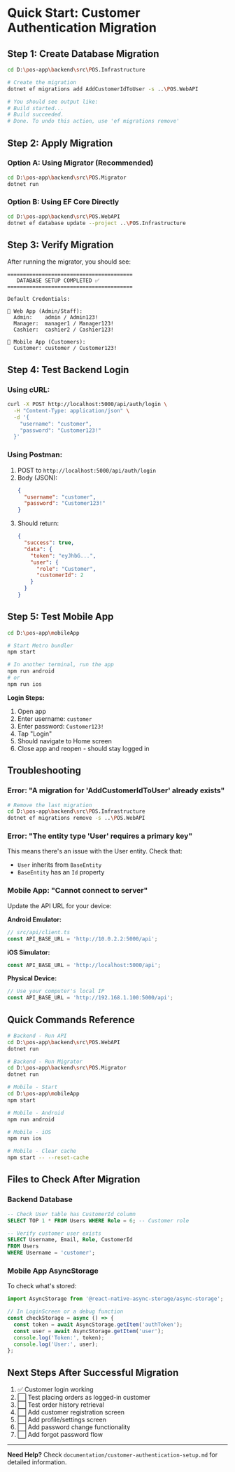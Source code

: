 # Quick Start: Customer Authentication Migration

## Step 1: Create Database Migration

```bash
cd D:\pos-app\backend\src\POS.Infrastructure

# Create the migration
dotnet ef migrations add AddCustomerIdToUser -s ..\POS.WebAPI

# You should see output like:
# Build started...
# Build succeeded.
# Done. To undo this action, use 'ef migrations remove'
```

## Step 2: Apply Migration

### Option A: Using Migrator (Recommended)
```bash
cd D:\pos-app\backend\src\POS.Migrator
dotnet run
```

### Option B: Using EF Core Directly
```bash
cd D:\pos-app\backend\src\POS.WebAPI
dotnet ef database update --project ..\POS.Infrastructure
```

## Step 3: Verify Migration

After running the migrator, you should see:

```
========================================
   DATABASE SETUP COMPLETED ✅
========================================

Default Credentials:

📱 Web App (Admin/Staff):
  Admin:    admin / Admin123!
  Manager:  manager1 / Manager123!
  Cashier:  cashier2 / Cashier123!

📱 Mobile App (Customers):
  Customer: customer / Customer123!
```

## Step 4: Test Backend Login

### Using cURL:
```bash
curl -X POST http://localhost:5000/api/auth/login \
  -H "Content-Type: application/json" \
  -d '{
    "username": "customer",
    "password": "Customer123!"
  }'
```

### Using Postman:
1. POST to `http://localhost:5000/api/auth/login`
2. Body (JSON):
   ```json
   {
     "username": "customer",
     "password": "Customer123!"
   }
   ```
3. Should return:
   ```json
   {
     "success": true,
     "data": {
       "token": "eyJhbG...",
       "user": {
         "role": "Customer",
         "customerId": 2
       }
     }
   }
   ```

## Step 5: Test Mobile App

```bash
cd D:\pos-app\mobileApp

# Start Metro bundler
npm start

# In another terminal, run the app
npm run android
# or
npm run ios
```

**Login Steps:**
1. Open app
2. Enter username: `customer`
3. Enter password: `Customer123!`
4. Tap "Login"
5. Should navigate to Home screen
6. Close app and reopen - should stay logged in

## Troubleshooting

### Error: "A migration for 'AddCustomerIdToUser' already exists"
```bash
# Remove the last migration
cd D:\pos-app\backend\src\POS.Infrastructure
dotnet ef migrations remove -s ..\POS.WebAPI
```

### Error: "The entity type 'User' requires a primary key"
This means there's an issue with the User entity. Check that:
- `User` inherits from `BaseEntity`
- `BaseEntity` has an `Id` property

### Mobile App: "Cannot connect to server"
Update the API URL for your device:

**Android Emulator:**
```typescript
// src/api/client.ts
const API_BASE_URL = 'http://10.0.2.2:5000/api';
```

**iOS Simulator:**
```typescript
const API_BASE_URL = 'http://localhost:5000/api';
```

**Physical Device:**
```typescript
// Use your computer's local IP
const API_BASE_URL = 'http://192.168.1.100:5000/api';
```

## Quick Commands Reference

```bash
# Backend - Run API
cd D:\pos-app\backend\src\POS.WebAPI
dotnet run

# Backend - Run Migrator
cd D:\pos-app\backend\src\POS.Migrator
dotnet run

# Mobile - Start
cd D:\pos-app\mobileApp
npm start

# Mobile - Android
npm run android

# Mobile - iOS
npm run ios

# Mobile - Clear cache
npm start -- --reset-cache
```

## Files to Check After Migration

### Backend Database
```sql
-- Check User table has CustomerId column
SELECT TOP 1 * FROM Users WHERE Role = 6; -- Customer role

-- Verify customer user exists
SELECT Username, Email, Role, CustomerId 
FROM Users 
WHERE Username = 'customer';
```

### Mobile App AsyncStorage
To check what's stored:
```javascript
import AsyncStorage from '@react-native-async-storage/async-storage';

// In LoginScreen or a debug function
const checkStorage = async () => {
  const token = await AsyncStorage.getItem('authToken');
  const user = await AsyncStorage.getItem('user');
  console.log('Token:', token);
  console.log('User:', user);
};
```

## Next Steps After Successful Migration

1. ✅ Customer login working
2. ⬜ Test placing orders as logged-in customer
3. ⬜ Test order history retrieval
4. ⬜ Add customer registration screen
5. ⬜ Add profile/settings screen
6. ⬜ Add password change functionality
7. ⬜ Add forgot password flow

---

**Need Help?** Check `documentation/customer-authentication-setup.md` for detailed information.
